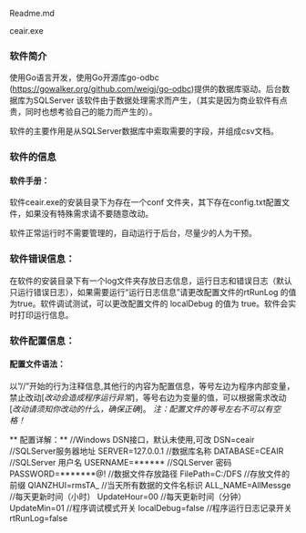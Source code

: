 Readme.md

ceair.exe
### 软件简介

使用Go语言开发，使用Go开源库go-odbc (https://gowalker.org/github.com/weigj/go-odbc)提供的数据库驱动。后台数据库为SQLServer
该软件由于数据处理需求而产生，（其实是因为商业软件有点贵，同时也想考验自己的能力而产生的）。

软件的主要作用是从SQLServer数据库中索取需要的字段，并组成csv文档。

### 软件的信息

#### 软件手册：

软件ceair.exe的安装目录下为存在一个conf 文件夹，其下存在config.txt配置文件，如果没有特殊需求请不要随意改动。

软件正常运行时不需要管理的，自动运行于后台，尽量少的人为干预。

### 软件错误信息：

在软件的安装目录下有一个log文件夹存放日志信息，运行日志和错误日志（默认只运行错误日志），如果需要运行“运行日志信息”请更改配置文件的rtRunLog 的值为true。软件调试测试，可以更改配置文件的 localDebug 的值为 true。软件会实时打印运行信息。

### 软件配置信息：

#### 配置文件语法：
以”//”开始的行为注释信息,其他行的内容为配置信息，等号左边为程序内部变量，禁止改动[*改动会造成程序运行异常*]，等号右边为变量的值，可以根据需求改动 [*改动请须知你改动的什么，确保正确*]。
*注：配置文件的等号左右不可以有空格！*

** 配置详解：**
//Windows DSN接口，默认未使用,可改
DSN=ceair
//SQLServer服务器地址
SERVER=127.0.0.1
//数据库名称
DATABASE=CEAIR
//SQLServer 用户名
USERNAME=******
//SQLServer 密码
PASSWORD=*******@!
//数据文件存放路径
FilePath=C:/DFS
//存放文件的前缀
QIANZHUI=rmsTA_
//当天所有数据的文件名标识
ALL_NAME=AllMessge
//每天更新时间（小时）
UpdateHour=00
//每天更新时间（分钟）
UpdateMin=01
//程序调试模式开关
localDebug=false
//程序运行日志记录开关
rtRunLog=false

